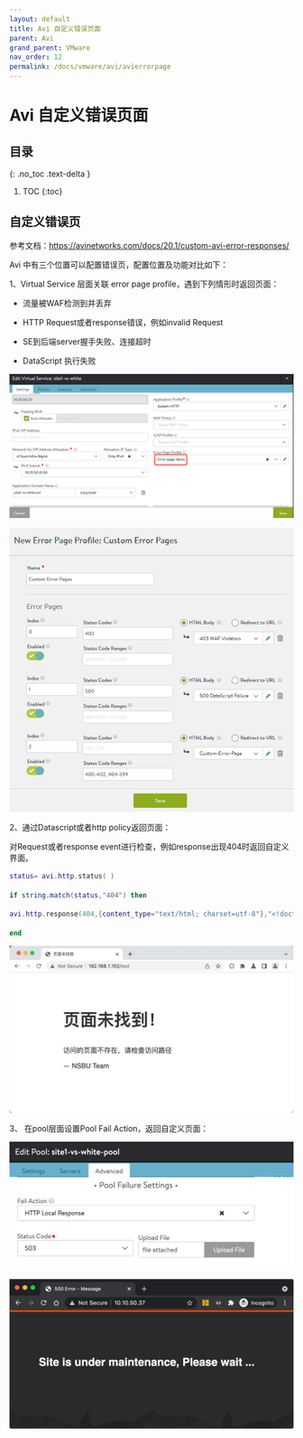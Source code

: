 ```yaml
---
layout: default
title: Avi 自定义错误页面
parent: Avi
grand_parent: VMware
nav_order: 12
permalink: /docs/vmware/avi/avierrorpage
---
```


# Avi 自定义错误页面


## 目录
{: .no_toc .text-delta }

1. TOC
{:toc}

## 自定义错误页

参考文档：https://avinetworks.com/docs/20.1/custom-avi-error-responses/

 

Avi 中有三个位置可以配置错误页，配置位置及功能对比如下：

1、Virtual Service 层面关联 error page profile，遇到下列情形时返回页面：

- 流量被WAF检测到并丢弃

- HTTP Request或者response错误，例如invalid Request

- SE到后端server握手失败、连接超时

- DataScript 执行失败

![Graphical user interface, text, email  Description automatically generated](../../../pics/image169.png)

![customerrorprofile](../../../pics/image170.png)

 

2、通过Datascript或者http policy返回页面：

对Request或者response event进行检查，例如response出现404时返回自定义界面。

```lua
status= avi.http.status( )

if string.match(status,"404") then

avi.http.response(404,{content_type="text/html; charset=utf-8"},"<!doctype html><title>页面未找到</title><style> body { text-align: center; padding: 150px; } h1 { font-size: 50px; } body { font: 20px Aria, sans-serif; color: #333; } article { display: block; text-align: left; width: 650px; margin: 0 auto; } a { color: #dc8100; text-decoration: none; } a:hover { color: #333; text-decoration: none; }</style><article> <h1>页面未找到！</h1> <div> <p>访问的页面不存在，请检查访问路径</p> <p>&mdash; NSBU Team</p> </div></article>")

end
```



![Graphical user interface, text, email  Description automatically generated](../../../pics/image171.png)

3、 在pool层面设置Pool Fail Action，返回自定义页面：

![Graphical user interface, text, application  Description automatically generated](../../../pics/image172.png)

![A screenshot of a computer  Description automatically generated](../../../pics/image173.png)